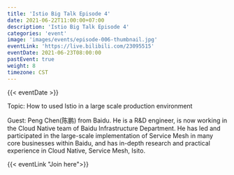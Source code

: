 ```yaml
---
title: 'Istio Big Talk Episode 4'
date: 2021-06-22T11:00:00+07:00
description: 'Istio Big Talk Episode 4'
categories: 'event'
image: 'images/events/episode-006-thumbnail.jpg'
eventLink: 'https://live.bilibili.com/23095515'
eventDate: 2021-06-23T08:00:00
pastEvent: true
weight: 8
timezone: CST
---
```


{{< eventDate >}}

Topic: How to used Istio in a large scale production environment

Guest: Peng Chen(陈鹏) from Baidu. He is a R&D engineer, is now working in the Cloud Native team of Baidu Infrastructure Department. He has led and participated in the large-scale implementation of Service Mesh in many core businesses within Baidu, and has in-depth research and practical experience in Cloud Native, Service Mesh, Isito.

{{< eventLink "Join here">}}